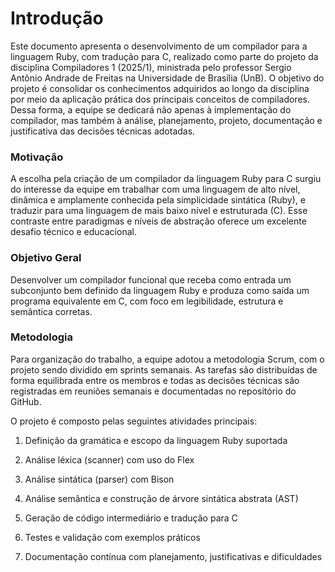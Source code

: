 # Introdução
Este documento apresenta o desenvolvimento de um compilador para a linguagem Ruby, com tradução para C, realizado como parte do projeto da disciplina Compiladores 1 (2025/1), ministrada pelo professor Sergio Antônio Andrade de Freitas na Universidade de Brasília (UnB). O objetivo do projeto é consolidar os conhecimentos adquiridos ao longo da disciplina por meio da aplicação prática dos principais conceitos de compiladores. Dessa forma, a equipe se dedicará não apenas à implementação do compilador, mas também à análise, planejamento, projeto, documentação e justificativa das decisões técnicas adotadas.

### Motivação
A escolha pela criação de um compilador da linguagem Ruby para C surgiu do interesse da equipe em trabalhar com uma linguagem de alto nível, dinâmica e amplamente conhecida pela simplicidade sintática (Ruby), e traduzir para uma linguagem de mais baixo nível e estruturada (C). Esse contraste entre paradigmas e níveis de abstração oferece um excelente desafio técnico e educacional.

### Objetivo Geral
Desenvolver um compilador funcional que receba como entrada um subconjunto bem definido da linguagem Ruby e produza como saída um programa equivalente em C, com foco em legibilidade, estrutura e semântica corretas.

### Metodologia
Para organização do trabalho, a equipe adotou a metodologia Scrum, com o projeto sendo dividido em sprints semanais. As tarefas são distribuídas de forma equilibrada entre os membros e todas as decisões técnicas são registradas em reuniões semanais e documentadas no repositório do GitHub.

O projeto é composto pelas seguintes atividades principais:

1. Definição da gramática e escopo da linguagem Ruby suportada

2. Análise léxica (scanner) com uso do Flex

3. Análise sintática (parser) com Bison

4. Análise semântica e construção de árvore sintática abstrata (AST)

5. Geração de código intermediário e tradução para C

6. Testes e validação com exemplos práticos

7. Documentação contínua com planejamento, justificativas e dificuldades